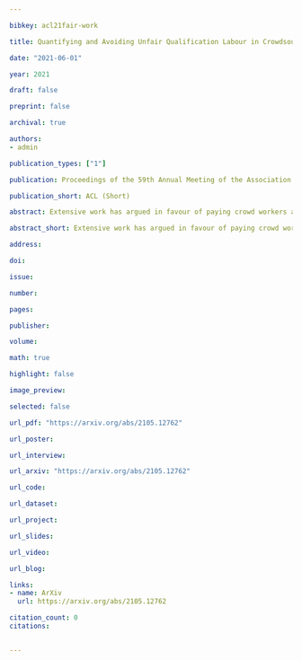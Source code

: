 ```yaml
---

bibkey: acl21fair-work

title: Quantifying and Avoiding Unfair Qualification Labour in Crowdsourcing

date: "2021-06-01"

year: 2021

draft: false

preprint: false

archival: true

authors: 
- admin

publication_types: ["1"]

publication: Proceedings of the 59th Annual Meeting of the Association for Computational Linguistics

publication_short: ACL (Short)

abstract: Extensive work has argued in favour of paying crowd workers a wage that is at least equivalent to the U.S. federal minimum wage. Meanwhile, research on collecting high quality annotations suggests using a qualification that requires workers to have previously completed a certain number of tasks. If most requesters who pay fairly require workers to have completed a large number of tasks already then workers need to complete a substantial amount of poorly paid work before they can earn a fair wage. Through analysis of worker discussions and guidance for researchers, we estimate that workers spend approximately 2.25 months of full time effort on poorly paid tasks in order to get the qualifications needed for better paid tasks. We discuss alternatives to this qualification and conduct a study of the correlation between qualifications and work quality on two NLP tasks. We find that it is possible to reduce the burden on workers while still collecting high quality data.

abstract_short: Extensive work has argued in favour of paying crowd workers a wage that is at least equivalent to the U.S. federal minimum wage. Meanwhile, research on collecting high quality annotations suggests using a qualification that requires workers to have previously completed a certain number of tasks. If most requesters who pay fairly require workers to have completed a large number of tasks already then workers need to complete a substantial amount of poorly paid work before they can earn a fair wage. Through analysis of worker discussions and guidance for researchers, we estimate that workers spend approximately 2.25 months of full time effort on poorly paid tasks in order to get the qualifications needed for better paid tasks. We discuss alternatives to this qualification and conduct a study of the correlation between qualifications and work quality on two NLP tasks. We find that it is possible to reduce the burden on workers while still collecting high quality data.

address: 

doi: 

issue: 

number: 

pages: 

publisher: 

volume: 

math: true

highlight: false

image_preview: 

selected: false

url_pdf: "https://arxiv.org/abs/2105.12762"

url_poster: 

url_interview: 

url_arxiv: "https://arxiv.org/abs/2105.12762"

url_code: 

url_dataset: 

url_project: 

url_slides: 

url_video: 

url_blog: 

links: 
- name: ArXiv
  url: https://arxiv.org/abs/2105.12762

citation_count: 0
citations:


---
```

